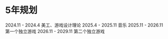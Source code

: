 # 5年规划

2024.11 - 2024.4 美工、游戏设计理论
2025.4 - 2025.11 音乐
2025.11 - 2026.11 第一个独立游戏
2026.11 - 2029.11 第二个独立游戏
